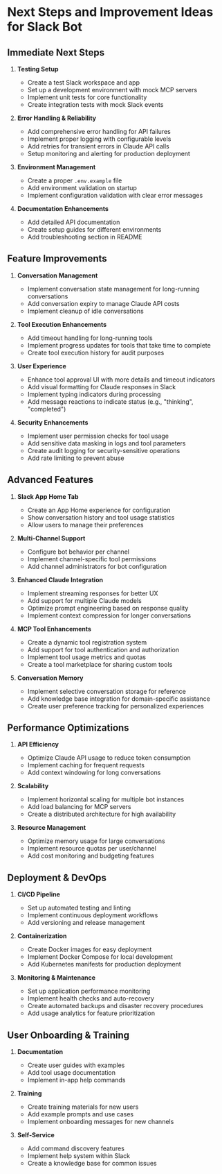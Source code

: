 # Next Steps and Improvement Ideas for Slack Bot

## Immediate Next Steps

1. **Testing Setup**
   - Create a test Slack workspace and app
   - Set up a development environment with mock MCP servers
   - Implement unit tests for core functionality
   - Create integration tests with mock Slack events

2. **Error Handling & Reliability**
   - Add comprehensive error handling for API failures
   - Implement proper logging with configurable levels
   - Add retries for transient errors in Claude API calls
   - Setup monitoring and alerting for production deployment

3. **Environment Management**
   - Create a proper `.env.example` file
   - Add environment validation on startup
   - Implement configuration validation with clear error messages

4. **Documentation Enhancements**
   - Add detailed API documentation
   - Create setup guides for different environments
   - Add troubleshooting section in README

## Feature Improvements

1. **Conversation Management**
   - Implement conversation state management for long-running conversations
   - Add conversation expiry to manage Claude API costs
   - Implement cleanup of idle conversations

2. **Tool Execution Enhancements**
   - Add timeout handling for long-running tools
   - Implement progress updates for tools that take time to complete
   - Create tool execution history for audit purposes

3. **User Experience**
   - Enhance tool approval UI with more details and timeout indicators
   - Add visual formatting for Claude responses in Slack
   - Implement typing indicators during processing
   - Add message reactions to indicate status (e.g., "thinking", "completed")

4. **Security Enhancements**
   - Implement user permission checks for tool usage
   - Add sensitive data masking in logs and tool parameters
   - Create audit logging for security-sensitive operations
   - Add rate limiting to prevent abuse

## Advanced Features

1. **Slack App Home Tab**
   - Create an App Home experience for configuration
   - Show conversation history and tool usage statistics
   - Allow users to manage their preferences

2. **Multi-Channel Support**
   - Configure bot behavior per channel
   - Implement channel-specific tool permissions
   - Add channel administrators for bot configuration

3. **Enhanced Claude Integration**
   - Implement streaming responses for better UX
   - Add support for multiple Claude models
   - Optimize prompt engineering based on response quality
   - Implement context compression for longer conversations

4. **MCP Tool Enhancements**
   - Create a dynamic tool registration system
   - Add support for tool authentication and authorization
   - Implement tool usage metrics and quotas
   - Create a tool marketplace for sharing custom tools

5. **Conversation Memory**
   - Implement selective conversation storage for reference
   - Add knowledge base integration for domain-specific assistance
   - Create user preference tracking for personalized experiences

## Performance Optimizations

1. **API Efficiency**
   - Optimize Claude API usage to reduce token consumption
   - Implement caching for frequent requests
   - Add context windowing for long conversations

2. **Scalability**
   - Implement horizontal scaling for multiple bot instances
   - Add load balancing for MCP servers
   - Create a distributed architecture for high availability

3. **Resource Management**
   - Optimize memory usage for large conversations
   - Implement resource quotas per user/channel
   - Add cost monitoring and budgeting features

## Deployment & DevOps

1. **CI/CD Pipeline**
   - Set up automated testing and linting
   - Implement continuous deployment workflows
   - Add versioning and release management

2. **Containerization**
   - Create Docker images for easy deployment
   - Implement Docker Compose for local development
   - Add Kubernetes manifests for production deployment

3. **Monitoring & Maintenance**
   - Set up application performance monitoring
   - Implement health checks and auto-recovery
   - Create automated backups and disaster recovery procedures
   - Add usage analytics for feature prioritization

## User Onboarding & Training

1. **Documentation**
   - Create user guides with examples
   - Add tool usage documentation
   - Implement in-app help commands

2. **Training**
   - Create training materials for new users
   - Add example prompts and use cases
   - Implement onboarding messages for new channels

3. **Self-Service**
   - Add command discovery features
   - Implement help system within Slack
   - Create a knowledge base for common issues
